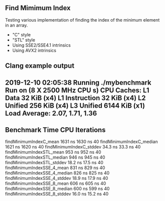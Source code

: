Find Mimimum Index 
------------------------------------
Testing various implementation of finding the index of the minimum element in an array.
- "C" style
- "STL" style
- Using SSE2/SSE4.1 intrinsics 
- Using AVX2 intrinsics

Clang example output
--------------------

2019-12-10 02:05:38
Running ./mybenchmark
Run on (8 X 2500 MHz CPU s)
CPU Caches:
  L1 Data 32 KiB (x4)
  L1 Instruction 32 KiB (x4)
  L2 Unified 256 KiB (x4)
  L3 Unified 6144 KiB (x1)
Load Average: 2.07, 1.71, 1.36
-----------------------------------------------------------------------
Benchmark                             Time             CPU   Iterations
-----------------------------------------------------------------------
findMinimumIndexC_mean             1631 ns         1630 ns           40
findMinimumIndexC_median           1621 ns         1620 ns           40
findMinimumIndexC_stddev           34.3 ns         33.3 ns           40
findMinimumIndexSTL_mean            953 ns          952 ns           40
findMinimumIndexSTL_median          946 ns          945 ns           40
findMinimumIndexSTL_stddev         18.2 ns         17.5 ns           40
findMinimumIndexSSE_4_mean          831 ns          829 ns           40
findMinimumIndexSSE_4_median        826 ns          825 ns           40
findMinimumIndexSSE_4_stddev       18.9 ns         17.9 ns           40
findMinimumIndexSSE_8_mean          606 ns          605 ns           40
findMinimumIndexSSE_8_median        600 ns          599 ns           40
findMinimumIndexSSE_8_stddev       16.0 ns         15.2 ns           40





